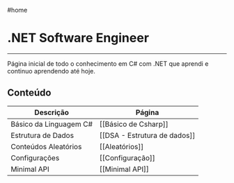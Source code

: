 #home
# .NET Software Engineer
---
Página inicial de todo o conhecimento em C# com .NET que aprendi e continuo aprendendo até hoje.

## Conteúdo

| Descrição              | Página                       |
| ---------------------- | ---------------------------- |
| Básico da Linguagem C# | [[Básico de Csharp]]         |
| Estrutura de Dados     | [[DSA - Estrutura de dados]] |
| Conteúdos Aleatórios   | [[Aleatórios]]               |
| Configurações          | [[Configuração]]             |
| Minimal API            | [[Minimal API]]              |


